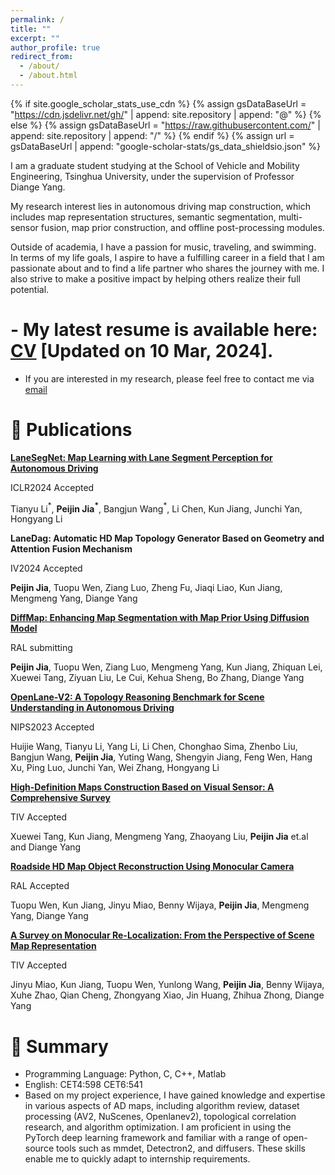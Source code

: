 ```yaml
---
permalink: /
title: ""
excerpt: ""
author_profile: true
redirect_from: 
  - /about/
  - /about.html
---
```


{% if site.google_scholar_stats_use_cdn %}
{% assign gsDataBaseUrl = "https://cdn.jsdelivr.net/gh/" | append: site.repository | append: "@" %}
{% else %}
{% assign gsDataBaseUrl = "https://raw.githubusercontent.com/" | append: site.repository | append: "/" %}
{% endif %}
{% assign url = gsDataBaseUrl | append: "google-scholar-stats/gs_data_shieldsio.json" %}

<span class='anchor' id='about-me'></span>
I am a graduate student studying at the School of Vehicle and Mobility Engineering, Tsinghua University, under the supervision of Professor Diange Yang. 

My research interest lies in autonomous driving map construction, which includes map representation structures, semantic segmentation, multi-sensor fusion, map prior construction, and offline post-processing modules. 

Outside of academia, I have a passion for music, traveling, and swimming. In terms of my life goals, I aspire to have a fulfilling career in a field that I am passionate about and to find a life partner who shares the journey with me. I also strive to make a positive impact by helping others realize their full potential. 

# - My latest resume is available here: [CV](https://peggy.github.io/docs/Resume.pdf) [Updated on 10 Mar, 2024].
- If you are interested in my research, please feel free to contact me via [email](mailto:jpj22@mails.tsinghua.edu.cn)



# 📝 Publications 

[**LaneSegNet: Map Learning with Lane Segment Perception for Autonomous Driving**](https://arxiv.org/abs/2312.16108)

ICLR2024 Accepted

Tianyu Li$^\ast$, **Peijin Jia$^\ast$**, Bangjun Wang$^\ast$, Li Chen, Kun Jiang, Junchi Yan, Hongyang Li

**LaneDag: Automatic HD Map Topology Generator Based on Geometry and Attention Fusion Mechanism**

IV2024 Accepted

**Peijin Jia**, Tuopu Wen, Ziang Luo, Zheng Fu, Jiaqi Liao, Kun Jiang,  Mengmeng Yang, Diange Yang

[**DiffMap: Enhancing Map Segmentation with Map Prior Using Diffusion Model**](https://arxiv.org/pdf/2405.02008)

RAL submitting

**Peijin Jia**, Tuopu Wen, Ziang Luo, Mengmeng Yang, Kun Jiang, Zhiquan Lei, Xuewei Tang, Ziyuan Liu, Le Cui, Kehua Sheng, Bo Zhang, Diange Yang

[**OpenLane-V2: A Topology Reasoning Benchmark for Scene Understanding in Autonomous Driving**](https://openreview.net/pdf?id=OMOOO3ls6g)

NIPS2023 Accepted

Huijie Wang, Tianyu Li, Yang Li, Li Chen, Chonghao Sima, Zhenbo Liu, Bangjun Wang, **Peijin Jia**, Yuting Wang, Shengyin Jiang, Feng Wen, Hang Xu, Ping Luo, Junchi Yan, Wei Zhang, Hongyang Li

[**High-Definition Maps Construction Based on Visual Sensor: A Comprehensive Survey**](https://www.researchgate.net/publication/376101037_High-Definition_Maps_Construction_Based_on_Visual_Sensor_A_Comprehensive_Survey)

TIV Accepted

Xuewei Tang, Kun Jiang, Mengmeng Yang, Zhaoyang Liu, **Peijin Jia** et.al and Diange Yang

[**Roadside HD Map Object Reconstruction Using Monocular Camera**](https://ieeexplore.ieee.org/abstract/document/9804831)

RAL Accepted

Tuopu Wen, Kun Jiang, Jinyu Miao, Benny Wijaya, **Peijin Jia**, Mengmeng Yang, Diange Yang

[**A Survey on Monocular Re-Localization: From the Perspective of Scene Map Representation**](https://ieeexplore.ieee.org/abstract/document/10475537/)

TIV Accepted

Jinyu Miao, Kun Jiang, Tuopu Wen, Yunlong Wang, **Peijin Jia**, Benny Wijaya, Xuhe Zhao, Qian Cheng, Zhongyang Xiao, Jin Huang, Zhihua Zhong, Diange Yang





# 📖 Summary
- Programming Language: Python, C, C++, Matlab
- English: CET4:598     CET6:541
-  Based on my project experience, I have gained knowledge and expertise in various aspects of AD maps, including algorithm review, dataset processing (AV2, NuScenes, Openlanev2), topological correlation research, and algorithm optimization. I am proficient in using the PyTorch deep learning framework and familiar with a range of open-source tools such as mmdet, Detectron2, and diffusers. These skills enable me to quickly adapt to internship requirements.
